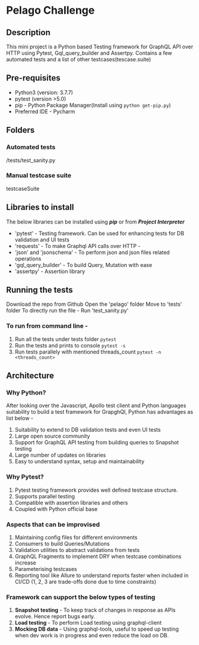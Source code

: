 # Pelago Challenge

## Description
This mini project is a Python based Testing framework for GraphQL API over HTTP using Pytest, Gql_query_builder and Assertpy. Contains a few automated tests and a list of other testcases(tescase.suite)

## Pre-requisites
- Python3 (version: 3.7.7)
- pytest (version >5.0)
- pip -  Python Package Manager(Install using ```python get-pip.py```)
- Preferred IDE - Pycharm

## Folders
### Automated tests
/tests/test_sanity.py 
### Manual testcase suite
testcaseSuite

## Libraries to install
The below libraries can be installed using ***pip*** or from ***Project Interpreter***
- 'pytest' - Testing framework. Can be used for enhancing tests for DB validation and UI tests
- 'requests' - To make Graphql API calls over HTTP - 
- 'json' and 'jsonschema' - To perform json and json files related operations
- 'gql_query_builder' - To build Query, Mutation with ease
- 'assertpy' - Assertion library

## Running the tests
Download the repo from Github
Open the 'pelago' folder
Move to 'tests' folder
To directly run the file - Run 'test_sanity.py'

### To run from command line - 
1. Run all the tests under tests folder `pytest`
2. Run the tests and prints to console  `pytest -s` 
3. Run tests parallely with mentioned threads_count `pytest -n <threads_count>`


## Architecture
### Why Python?
After looking over the Javascript, Apollo test client and Python languages suitability to build a test framework for GrapghQl,
Python has advantages as list below - 

1. Suitability to extend to DB validation tests and even UI tests
2. Large open source community
3. Support for GraphQL API testing from building queries to Snapshot testing
4. Large number of updates on libraries
5. Easy to understand syntax, setup and maintainability

### Why Pytest?
1. Pytest testing framework provides well defined testcase structure.
2. Supports parallel testing
3. Compatible with assertion libraries and others 
4. Coupled with Python official base

### Aspects that can be improvised
1. Maintaining config files for different environments
2. Consumers to build Queries/Mutations
3. Validation utilities to abstract validations from tests 
4. GraphQL Fragments to implement DRY when testcase combinations increase
5. Parameterising testcases 
6. Reporting tool like Allure to understand reports faster when included in CI/CD
 (1, 2, 3 are trade-offs done due to time constraints)
 
### Framework can support the below types of testing
1. **Snapshot testing** - To keep track of changes in response as APIs evolve. Hence report bugs early.
2. **Load testing** - To perform Load testing using graphql-client 
3. **Mocking DB data** - Using graphql-tools, useful to speed up testing when dev work is
   in progress and even reduce the load on DB.
 

